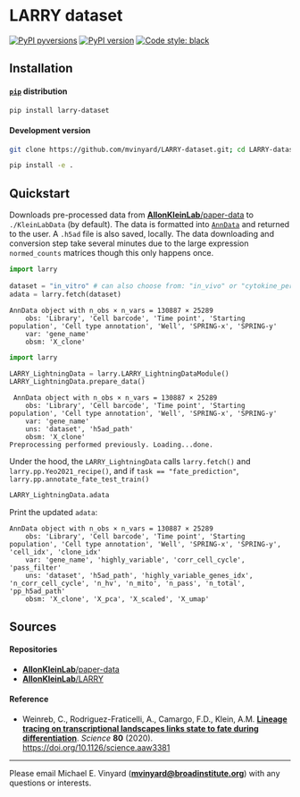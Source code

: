 # LARRY dataset
[![PyPI pyversions](https://img.shields.io/pypi/pyversions/larry-dataset.svg)](https://pypi.python.org/pypi/larry-dataset/)
[![PyPI version](https://badge.fury.io/py/larry-dataset.svg)](https://badge.fury.io/py/larry-dataset)
[![Code style: black](https://img.shields.io/badge/code%20style-black-000000.svg)](https://github.com/psf/black)

## Installation

#### [`pip`]() distribution
```BASH
pip install larry-dataset
```

#### Development version
```BASH
git clone https://github.com/mvinyard/LARRY-dataset.git; cd LARRY-dataset

pip install -e .
```

## Quickstart
Downloads pre-processed data from [**AllonKleinLab**/paper-data](https://github.com/AllonKleinLab/paper-data/tree/master/Lineage_tracing_on_transcriptional_landscapes_links_state_to_fate_during_differentiation) to `./KleinLabData` (by default). The data is formatted into [`AnnData`](https://anndata.readthedocs.io/en/latest/) and returned to the user. A `.h5ad` file is also saved, locally. The data downloading and conversion step take several minutes due to the large expression `normed_counts` matrices though this only happens once.

```python
import larry
    
dataset = "in_vitro" # can also choose from: "in_vivo" or "cytokine_perturbation"
adata = larry.fetch(dataset)
```
```
AnnData object with n_obs × n_vars = 130887 × 25289
    obs: 'Library', 'Cell barcode', 'Time point', 'Starting population', 'Cell type annotation', 'Well', 'SPRING-x', 'SPRING-y'
    var: 'gene_name'
    obsm: 'X_clone'
```

```python
import larry

LARRY_LightningData = larry.LARRY_LightningDataModule()
LARRY_LightningData.prepare_data()
```
```
 AnnData object with n_obs × n_vars = 130887 × 25289
    obs: 'Library', 'Cell barcode', 'Time point', 'Starting population', 'Cell type annotation', 'Well', 'SPRING-x', 'SPRING-y'
    var: 'gene_name'
    uns: 'dataset', 'h5ad_path'
    obsm: 'X_clone'
Preprocessing performed previously. Loading...done.
```
Under the hood, the `LARRY_LightningData` calls `larry.fetch()` and `larry.pp.Yeo2021_recipe()`, and if `task == "fate_prediction"`, `larry.pp.annotate_fate_test_train()` 

```python
LARRY_LightningData.adata
```
Print the updated `adata`:
```
AnnData object with n_obs × n_vars = 130887 × 25289
    obs: 'Library', 'Cell barcode', 'Time point', 'Starting population', 'Cell type annotation', 'Well', 'SPRING-x', 'SPRING-y', 'cell_idx', 'clone_idx'
    var: 'gene_name', 'highly_variable', 'corr_cell_cycle', 'pass_filter'
    uns: 'dataset', 'h5ad_path', 'highly_variable_genes_idx', 'n_corr_cell_cycle', 'n_hv', 'n_mito', 'n_pass', 'n_total', 'pp_h5ad_path'
    obsm: 'X_clone', 'X_pca', 'X_scaled', 'X_umap'
```

## Sources

#### Repositories
* [**AllonKleinLab**/paper-data](https://github.com/AllonKleinLab/paper-data/tree/master/Lineage_tracing_on_transcriptional_landscapes_links_state_to_fate_during_differentiation)
* [**AllonKleinLab**/LARRY](https://github.com/AllonKleinLab/LARRY)

#### Reference
* Weinreb, C., Rodriguez-Fraticelli, A., Camargo, F.D., Klein, A.M. <a href="https://science.sciencemag.org/content/367/6479/eaaw3381">**Lineage tracing on transcriptional landscapes links state to fate during differentiation**</a>. *Science* **80** (2020). https://doi.org/10.1126/science.aaw3381

---

Please email Michael E. Vinyard (**mvinyard@broadinstitute.org**) with any questions or interests. 
